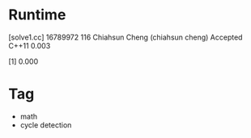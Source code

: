 # Runtime

[solve1.cc]
16789972    116 Chiahsun Cheng (chiahsun cheng)   Accepted  C++11   0.003


[1] 0.000


# Tag

* math
* cycle detection
